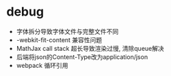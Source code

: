 # debug

- 字体拆分导致字体文件与完整文件不同
- -webkit-fit-content 兼容性问题
- MathJax call stack 超长导致渲染过慢, 清除queue解决
- 后端将json的Content-Type改为application/json
- webpack 循环引用
